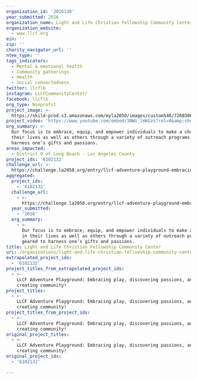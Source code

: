 ```yaml
---
organization_id: '2016130'
year_submitted: 2016
organization_name: Light and Life Christian Fellowship Community Center
organization_website:
  - www.llcf.org
ein: ''
zip: ''
charity_navigator_url: ''
ntee_type: ''
tags_indicators:
  - Mental & emotional health
  - Community gatherings
  - Health
  - Social connectedness
twitter: llcflb
instagram: LLCFCommunityCenter/
facebook: llcflb
org_type: Nonprofit
project_image: >-
  https://skild-prod.s3.amazonaws.com/myla2050/images/custom540/7260306494741-team91.JPG
project_video: 'https://www.youtube.com/embed/3NWi_lmKGzs?rel=0&amp;showinfo=0'
org_summary: >-
  Our focus is to embrace, equip, and empower individuals to make a change in
  their lives as well as others through a variety of outreach programs geared to
  harness one’s gifts and passions.
areas_impacted:
  - District 9 of Long Beach - Los Angeles County
project_ids: '6102132'
challenge_url: >-
  https://challenge.la2050.org/entry/llcf-adventure-playground-embracing-play-discovering-passions-and-creating-community!
aggregated:
  project_ids:
    - '6102132'
  challenge_url:
    - >-
      https://challenge.la2050.org/entry/llcf-adventure-playground-embracing-play-discovering-passions-and-creating-community!
  year_submitted:
    - '2016'
  org_summary:
    - >-
      Our focus is to embrace, equip, and empower individuals to make a change
      in their lives as well as others through a variety of outreach programs
      geared to harness one’s gifts and passions.
title: Light and Life Christian Fellowship Community Center
uri: /organizations/light-and-life-christian-fellowship-community-center/
extrapolated_project_ids:
  - '6102132'
project_titles_from_extrapolated_project_ids:
  - >-
    LLCF Adventure Playground: Embracing play, discovering passions, and
    creating community!
project_titles:
  - >-
    LLCF Adventure Playground: Embracing play, discovering passions, and
    creating community!
project_titles_from_project_ids:
  - >-
    LLCF Adventure Playground: Embracing play, discovering passions, and
    creating community!
original_project_titles:
  - >-
    LLCF Adventure Playground: Embracing play, discovering passions, and
    creating community!
original_project_ids:
  - '6102132'

---
```

